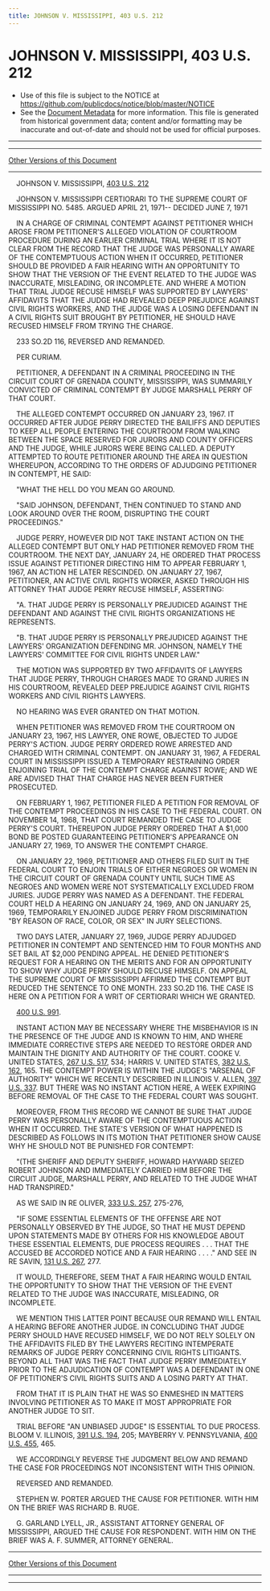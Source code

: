 ```yaml
---
title: JOHNSON V. MISSISSIPPI, 403 U.S. 212
---
```


# JOHNSON V. MISSISSIPPI, 403 U.S. 212

* Use of this file is subject to the NOTICE at https://github.com/publicdocs/notice/blob/master/NOTICE
* See the [Document Metadata](../../../index.md) for more information.
  This file is generated from historical government data; content and/or formatting may be inaccurate and out-of-date and should not be used for official purposes.

----------
----------

[Other Versions of this Document](https://publicdocs.github.io/go/links?ns=uslm-x&ref=%2Fus%2Fcourts%2Fscotus%2FusReporter%2F403%2F212)

----------

    JOHNSON V. MISSISSIPPI, [403 U.S. 212][/us/courts/scotus/usReporter/403/212]

    JOHNSON V. MISSISSIPPI CERTIORARI TO THE SUPREME COURT OF MISSISSIPPI NO. 5485.  ARGUED APRIL 21, 1971-- DECIDED JUNE 7, 1971

    IN A CHARGE OF CRIMINAL CONTEMPT AGAINST PETITIONER WHICH AROSE FROM PETITIONER'S ALLEGED VIOLATION OF COURTROOM PROCEDURE DURING AN EARLIER CRIMINAL TRIAL WHERE IT IS NOT CLEAR FROM THE RECORD THAT THE JUDGE WAS PERSONALLY AWARE OF THE CONTEMPTUOUS ACTION WHEN IT OCCURRED, PETITIONER SHOULD BE PROVIDED A FAIR HEARING WITH AN OPPORTUNITY TO SHOW THAT THE VERSION OF THE EVENT RELATED TO THE JUDGE WAS INACCURATE, MISLEADING, OR INCOMPLETE.  AND WHERE A MOTION THAT TRIAL JUDGE RECUSE HIMSELF WAS SUPPORTED BY LAWYERS' AFFIDAVITS THAT THE JUDGE HAD REVEALED DEEP PREJUDICE AGAINST CIVIL RIGHTS WORKERS, AND THE JUDGE WAS A LOSING DEFENDANT IN A CIVIL RIGHTS SUIT BROUGHT BY PETITIONER, HE SHOULD HAVE RECUSED HIMSELF FROM TRYING THE CHARGE.

    233 SO.2D 116, REVERSED AND REMANDED.

    PER CURIAM.

    PETITIONER, A DEFENDANT IN A CRIMINAL PROCEEDING IN THE CIRCUIT COURT OF GRENADA COUNTY, MISSISSIPPI, WAS SUMMARILY CONVICTED OF CRIMINAL CONTEMPT BY JUDGE MARSHALL PERRY OF THAT COURT.

    THE ALLEGED CONTEMPT OCCURRED ON JANUARY 23, 1967.  IT OCCURRED AFTER JUDGE PERRY DIRECTED THE BAILIFFS AND DEPUTIES TO KEEP ALL PEOPLE ENTERING THE COURTROOM FROM WALKING BETWEEN THE SPACE RESERVED FOR JURORS AND COUNTY OFFICERS AND THE JUDGE, WHILE JURORS WERE BEING CALLED.  A DEPUTY ATTEMPTED TO ROUTE PETITIONER AROUND THE AREA IN QUESTION WHEREUPON, ACCORDING TO THE ORDERS OF ADJUDGING PETITIONER IN CONTEMPT, HE SAID:

    "WHAT THE HELL DO YOU MEAN GO AROUND.

    "SAID JOHNSON, DEFENDANT, THEN CONTINUED TO STAND AND LOOK AROUND OVER THE ROOM, DISRUPTING THE COURT PROCEEDINGS."

    JUDGE PERRY, HOWEVER DID NOT TAKE INSTANT ACTION ON THE ALLEGED CONTEMPT BUT ONLY HAD PETITIONER REMOVED FROM THE COURTROOM.  THE NEXT DAY, JANUARY 24, HE ORDERED THAT PROCESS ISSUE AGAINST PETITIONER DIRECTING HIM TO APPEAR FEBRUARY 1, 1967, AN ACTION HE LATER RESCINDED.  ON JANUARY 27, 1967, PETITIONER, AN ACTIVE CIVIL RIGHTS WORKER, ASKED THROUGH HIS ATTORNEY THAT JUDGE PERRY RECUSE HIMSELF, ASSERTING:

    "A.  THAT JUDGE PERRY IS PERSONALLY PREJUDICED AGAINST THE DEFENDANT AND AGAINST THE CIVIL RIGHTS ORGANIZATIONS HE REPRESENTS.

    "B.  THAT JUDGE PERRY IS PERSONALLY PREJUDICED AGAINST THE LAWYERS' ORGANIZATION DEFENDING MR. JOHNSON, NAMELY THE LAWYERS' COMMITTEE FOR CIVIL RIGHTS UNDER LAW."

    THE MOTION WAS SUPPORTED BY TWO AFFIDAVITS OF LAWYERS THAT JUDGE PERRY, THROUGH CHARGES MADE TO GRAND JURIES IN HIS COURTROOM, REVEALED DEEP PREJUDICE AGAINST CIVIL RIGHTS WORKERS AND CIVIL RIGHTS LAWYERS.

    NO HEARING WAS EVER GRANTED ON THAT MOTION.

    WHEN PETITIONER WAS REMOVED FROM THE COURTROOM ON JANUARY 23, 1967, HIS LAWYER, ONE ROWE, OBJECTED TO JUDGE PERRY'S ACTION.  JUDGE PERRY ORDERED ROWE ARRESTED AND CHARGED WITH CRIMINAL CONTEMPT.  ON JANUARY 31, 1967, A FEDERAL COURT IN MISSISSIPPI ISSUED A TEMPORARY RESTRAINING ORDER ENJOINING TRIAL OF THE CONTEMPT CHARGE AGAINST ROWE; AND WE ARE ADVISED THAT THAT CHARGE HAS NEVER BEEN FURTHER PROSECUTED.

    ON FEBRUARY 1, 1967, PETITIONER FILED A PETITION FOR REMOVAL OF THE CONTEMPT PROCEEDINGS IN HIS CASE TO THE FEDERAL COURT.  ON NOVEMBER 14, 1968, THAT COURT REMANDED THE CASE TO JUDGE PERRY'S COURT.  THEREUPON JUDGE PERRY ORDERED THAT A $1,000 BOND BE POSTED GUARANTEEING PETITIONER'S APPEARANCE ON JANUARY 27, 1969, TO ANSWER THE CONTEMPT CHARGE.

    ON JANUARY 22, 1969, PETITIONER AND OTHERS FILED SUIT IN THE FEDERAL COURT TO ENJOIN TRIALS OF EITHER NEGROES OR WOMEN IN THE CIRCUIT COURT OF GRENADA COUNTY UNTIL SUCH TIME AS NEGROES AND WOMEN WERE NOT SYSTEMATICALLY EXCLUDED FROM JURIES.  JUDGE PERRY WAS NAMED AS A DEFENDANT.  THE FEDERAL COURT HELD A HEARING ON JANUARY 24, 1969, AND ON JANUARY 25, 1969, TEMPORARILY ENJOINED JUDGE PERRY FROM DISCRIMINATION "BY REASON OF RACE, COLOR, OR SEX" IN JURY SELECTIONS.

    TWO DAYS LATER, JANUARY 27, 1969, JUDGE PERRY ADJUDGED PETITIONER IN CONTEMPT AND SENTENCED HIM TO FOUR MONTHS AND SET BAIL AT $2,000 PENDING APPEAL.  HE DENIED PETITIONER'S REQUEST FOR A HEARING ON THE MERITS AND FOR AN OPPORTUNITY TO SHOW WHY JUDGE PERRY SHOULD RECUSE HIMSELF.  ON APPEAL THE SUPREME COURT OF MISSISSIPPI AFFIRMED THE CONTEMPT BUT REDUCED THE SENTENCE TO ONE MONTH.  233 SO.2D 116.  THE CASE IS HERE ON A PETITION FOR A WRIT OF CERTIORARI WHICH WE GRANTED.

    [400 U.S. 991][/us/courts/scotus/usReporter/400/991].

    INSTANT ACTION MAY BE NECESSARY WHERE THE MISBEHAVIOR IS IN THE PRESENCE OF THE JUDGE AND IS KNOWN TO HIM, AND WHERE IMMEDIATE CORRECTIVE STEPS ARE NEEDED TO RESTORE ORDER AND MAINTAIN THE DIGNITY AND AUTHORITY OF THE COURT.  COOKE V. UNITED STATES, [267 U.S. 517][/us/courts/scotus/usReporter/267/517], 534; HARRIS V. UNITED STATES, [382 U.S. 162][/us/courts/scotus/usReporter/382/162], 165.  THE CONTEMPT POWER IS WITHIN THE JUDGE'S "ARSENAL OF AUTHORITY" WHICH WE RECENTLY DESCRIBED IN ILLINOIS V. ALLEN, [397 U.S. 337][/us/courts/scotus/usReporter/397/337].  BUT THERE WAS NO INSTANT ACTION HERE, A WEEK EXPIRING BEFORE REMOVAL OF THE CASE TO THE FEDERAL COURT WAS SOUGHT.

    MOREOVER, FROM THIS RECORD WE CANNOT BE SURE THAT JUDGE PERRY WAS PERSONALLY AWARE OF THE CONTEMPTUOUS ACTION WHEN IT OCCURRED.  THE STATE'S VERSION OF WHAT HAPPENED IS DESCRIBED AS FOLLOWS IN ITS MOTION THAT PETITIONER SHOW CAUSE WHY HE SHOULD NOT BE PUNISHED FOR CONTEMPT:

    "(THE SHERIFF AND DEPUTY SHERIFF, HOWARD HAYWARD SEIZED ROBERT JOHNSON AND IMMEDIATELY CARRIED HIM BEFORE THE CIRCUIT JUDGE, MARSHALL PERRY, AND RELATED TO THE JUDGE WHAT HAD TRANSPIRED."

    AS WE SAID IN RE OLIVER, [333 U.S. 257][/us/courts/scotus/usReporter/333/257], 275-276,

    "IF SOME ESSENTIAL ELEMENTS OF THE OFFENSE ARE NOT PERSONALLY OBSERVED BY THE JUDGE, SO THAT HE MUST DEPEND UPON STATEMENTS MADE BY OTHERS FOR HIS KNOWLEDGE ABOUT THESE ESSENTIAL ELEMENTS, DUE PROCESS REQUIRES . . . THAT THE ACCUSED BE ACCORDED NOTICE AND A FAIR HEARING . . . ."  AND SEE IN RE SAVIN, [131 U.S. 267][/us/courts/scotus/usReporter/131/267], 277.

    IT WOULD, THEREFORE, SEEM THAT A FAIR HEARING WOULD ENTAIL THE OPPORTUNITY TO SHOW THAT THE VERSION OF THE EVENT RELATED TO THE JUDGE WAS INACCURATE, MISLEADING, OR INCOMPLETE.

    WE MENTION THIS LATTER POINT BECAUSE OUR REMAND WILL ENTAIL A HEARING BEFORE ANOTHER JUDGE.  IN CONCLUDING THAT JUDGE PERRY SHOULD HAVE RECUSED HIMSELF, WE DO NOT RELY SOLELY ON THE AFFIDAVITS FILED BY THE LAWYERS RECITING INTEMPERATE REMARKS OF JUDGE PERRY CONCERNING CIVIL RIGHTS LITIGANTS.  BEYOND ALL THAT WAS THE FACT THAT JUDGE PERRY IMMEDIATELY PRIOR TO THE ADJUDICATION OF CONTEMPT WAS A DEFENDANT IN ONE OF PETITIONER'S CIVIL RIGHTS SUITS AND A LOSING PARTY AT THAT.

    FROM THAT IT IS PLAIN THAT HE WAS SO ENMESHED IN MATTERS INVOLVING PETITIONER AS TO MAKE IT MOST APPROPRIATE FOR ANOTHER JUDGE TO SIT.

    TRIAL BEFORE "AN UNBIASED JUDGE" IS ESSENTIAL TO DUE PROCESS.  BLOOM V. ILLINOIS, [391 U.S. 194][/us/courts/scotus/usReporter/391/194], 205; MAYBERRY V. PENNSYLVANIA, [400 U.S. 455][/us/courts/scotus/usReporter/400/455], 465.

    WE ACCORDINGLY REVERSE THE JUDGMENT BELOW AND REMAND THE CASE FOR PROCEEDINGS NOT INCONSISTENT WITH THIS OPINION.

    REVERSED AND REMANDED.

    STEPHEN W. PORTER ARGUED THE CAUSE FOR PETITIONER.  WITH HIM ON THE BRIEF WAS RICHARD B. RUGE.

    G. GARLAND LYELL, JR., ASSISTANT ATTORNEY GENERAL OF MISSISSIPPI, ARGUED THE CAUSE FOR RESPONDENT.  WITH HIM ON THE BRIEF WAS A. F. SUMMER, ATTORNEY GENERAL.

----------

[Other Versions of this Document](https://publicdocs.github.io/go/links?ns=uslm-x&ref=%2Fus%2Fcourts%2Fscotus%2FusReporter%2F403%2F212)

----------
----------

[/us/courts/scotus/usReporter/403/212]: https://publicdocs.github.io/go/links?ns=uslm-x&ref=%2Fus%2Fcourts%2Fscotus%2FusReporter%2F403%2F212
[/us/courts/scotus/usReporter/400/991]: https://publicdocs.github.io/go/links?ns=uslm-x&ref=%2Fus%2Fcourts%2Fscotus%2FusReporter%2F400%2F991
[/us/courts/scotus/usReporter/267/517]: https://publicdocs.github.io/go/links?ns=uslm-x&ref=%2Fus%2Fcourts%2Fscotus%2FusReporter%2F267%2F517
[/us/courts/scotus/usReporter/382/162]: https://publicdocs.github.io/go/links?ns=uslm-x&ref=%2Fus%2Fcourts%2Fscotus%2FusReporter%2F382%2F162
[/us/courts/scotus/usReporter/397/337]: https://publicdocs.github.io/go/links?ns=uslm-x&ref=%2Fus%2Fcourts%2Fscotus%2FusReporter%2F397%2F337
[/us/courts/scotus/usReporter/333/257]: https://publicdocs.github.io/go/links?ns=uslm-x&ref=%2Fus%2Fcourts%2Fscotus%2FusReporter%2F333%2F257
[/us/courts/scotus/usReporter/131/267]: https://publicdocs.github.io/go/links?ns=uslm-x&ref=%2Fus%2Fcourts%2Fscotus%2FusReporter%2F131%2F267
[/us/courts/scotus/usReporter/391/194]: https://publicdocs.github.io/go/links?ns=uslm-x&ref=%2Fus%2Fcourts%2Fscotus%2FusReporter%2F391%2F194
[/us/courts/scotus/usReporter/400/455]: https://publicdocs.github.io/go/links?ns=uslm-x&ref=%2Fus%2Fcourts%2Fscotus%2FusReporter%2F400%2F455


